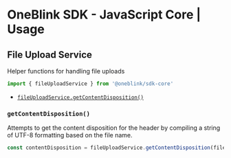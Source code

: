 # OneBlink SDK - JavaScript Core | Usage

## File Upload Service

Helper functions for handling file uploads

```js
import { fileUploadService } from '@oneblink/sdk-core'
```

- [`fileUploadService.getContentDisposition()`](#getcontentdisposition)

### `getContentDisposition()`

Attempts to get the content disposition for the header by compiling a string of UTF-8 formatting based on the file name.

```js
const contentDisposition = fileUploadService.getContentDisposition(fileName)
```
